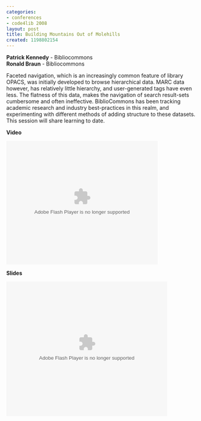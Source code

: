 ```yaml
---
categories:
- conferences
- code4lib 2008
layout: post
title: Building Mountains Out of Molehills
created: 1198802154
---
```

<b>Patrick Kennedy</b> - Bibliocommons<br />
<b>Ronald Braun</b> - Bibliocommons<br />

Faceted navigation, which is an increasingly common feature of library OPACS, was initially developed to browse hierarchical data. MARC data however, has relatively little hierarchy, and user-generated tags have even less. The flatness of this data, makes the navigation of search result-sets cumbersome and often ineffective. BiblioCommons has been tracking academic research and industry best-practices in this realm, and experimenting with different methods of adding structure to these datasets. This session will share learning to date.

<b>Video</b>

<embed id="VideoPlayback" style="width:400px;height:326px" flashvars="" src="http://video.google.com/googleplayer.swf?docid=1567493729311136070&hl=en" type="application/x-shockwave-flash"> </embed>

<b>Slides</b>

<div style="width:425px;text-align:left" id="__ss_295541"><object style="margin:0px" width="425" height="355"><param name="movie" value="http://static.slideshare.net/swf/ssplayer2.swf?doc=building-mountains-out-of-molehills-1204829626843816-3"/><param name="allowFullScreen" value="true"/><param name="allowScriptAccess" value="always"/><embed src="http://static.slideshare.net/swf/ssplayer2.swf?doc=building-mountains-out-of-molehills-1204829626843816-3" type="application/x-shockwave-flash" allowscriptaccess="always" allowfullscreen="true" width="425" height="355"></embed></object></div>
